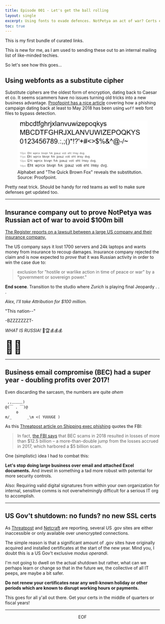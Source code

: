 ```yaml
---
title: Episode 001 - Let's get the ball rolling
layout: single
excerpt: Using fonts to evade defences. NotPetya an act of war? Certs expiring due to gov't shutdown. And more.
toc: true
---
```



This is my first bundle of curated links. 

This is new for me, as I am used to sending these out to an internal mailing list of like-minded techies.

So let's see how this goes...


## Using webfonts as a substitute cipher

Substitute ciphers are the oldest form of encryption, dating back to Caesar et co. It seems scammers have no issues turning old tricks into a new business advantage. [Proofpoint has a nice article](https://www.proofpoint.com/us/threat-insight/post/phishing-template-uses-fake-fonts-decode-content-and-evade-detection) covering how a phishing campaign dating back at least to May 2018 has been using `woff` web font files to bypass detection.


<figure><img src="/assets/font-cipher.jpg"/><br/>
<figcaption>Alphabet and "The Quick Brown Fox" reveals the substitution. Source: Proofpoint.</figcaption></figure>

Pretty neat trick. Should be handy for red teams as well to make sure defenses get updated too.

<hr class="hr-knot" />

## Insurance company out to prove NotPetya was Russian act of war to avoid $100m bill

[The Register reports on a lawsuit between a large US company and their insurance company.](https://www.theregister.co.uk/2019/01/11/notpetya_insurance_claim/)

The US company says it lost 1700 servers and 24k laptops and wants money from insurance to recoup damages. Insurance company rejected the claim and is now expected to *prove* that it was Russian activity in order to win the case due to:

>exclusion for "hostile or warlike action in time of peace or war" by a "government or sovereign power."

**End scene**. Transition to the studio where *Zurich* is playing final Jeopardy . . .

*Alex, I'll take Attribution for $100 million.*

"This nation--"

-BZZZZZZZT-

*WHAT IS RUSSIA!* 🥳🏆💰💰💰


<span style="font-size: 300%">🤷‍♂️</span>



<hr class="hr-knot" />

## Business email compromise (BEC) had a super year - doubling profits over 2017!

Even discarding the sarcasm, the numbers are quite *ahem* 

```
 ,,﹏﹏﹏)
@(￣ . ￣)@
     ʘ
m/_       _\m <( YUUUGE )
```
As this [Threatpost article on Shipping exec phishing](https://threatpost.com/shipping-execs-whaling/140643/) quotes the FBI:

> In fact, [the FBI says](https://www.ic3.gov/media/2018/180712.aspx) that BEC scams in 2018 resulted in losses of more than $12.5 billion – a more-than-double jump from the losses accrued in 2017, which harbored a $5 billion scam.

One (simplistic) idea I had to combat this:

**Let's stop doing large business over email and attached Excel documents.** And invest in something a tad more robust with potential for more security controls.

Also: Requiring valid digital signatures from within your own organization for internal, sensitive comms is not overwhelmingly difficult for a serious IT org to accomplish.

<hr class="hr-knot" />

## US Gov't shutdown: no funds? no new SSL certs

As [Threatpost](https://threatpost.com/u-s-government-shutdown-leaves-dozens-of-gov-websites-vulnerable/140782/) and [Netcraft](https://news.netcraft.com/archives/2019/01/10/gov-security-falters-during-u-s-shutdown.html) are reporting, several US .gov sites are either inaccessible or only available over unencrypted connections.

The simple reason is that a significant amount of .gov sites have originally acquired and installed certificates at the start of the new year. Mind you, I doubt this is a US Gov't exclusive *modus operandi*.

I'm not going to dwell on the actual shutdown but rather, what can we perhaps learn or change so that in the future we, the collective of all IT peeps, are maybe a bit safer.

**Do not renew your certificates near any well-known holiday or other periods which are known to disrupt working hours or payments.**

This goes for all y'all out there. Get your certs in the middle of quarters or fiscal years!

<hr class="hr-knot" />

<center>EOF</center>




